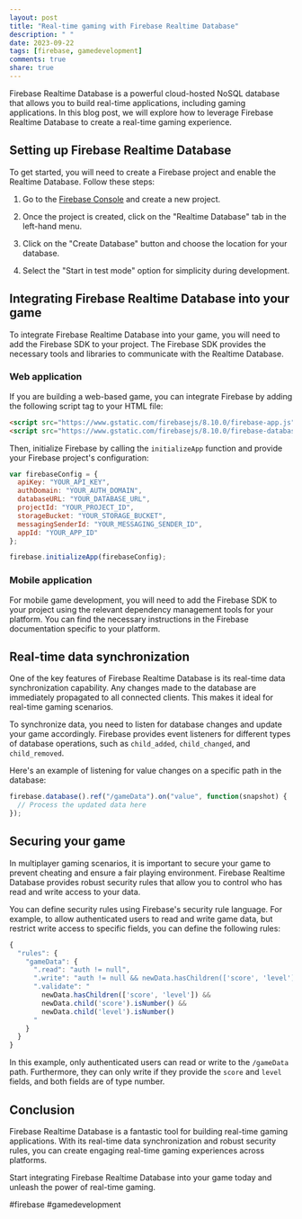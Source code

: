 ```yaml
---
layout: post
title: "Real-time gaming with Firebase Realtime Database"
description: " "
date: 2023-09-22
tags: [firebase, gamedevelopment]
comments: true
share: true
---
```


Firebase Realtime Database is a powerful cloud-hosted NoSQL database that allows you to build real-time applications, including gaming applications. In this blog post, we will explore how to leverage Firebase Realtime Database to create a real-time gaming experience.

## Setting up Firebase Realtime Database

To get started, you will need to create a Firebase project and enable the Realtime Database. Follow these steps:

1. Go to the [Firebase Console](https://console.firebase.google.com/) and create a new project.

2. Once the project is created, click on the "Realtime Database" tab in the left-hand menu.

3. Click on the "Create Database" button and choose the location for your database.

4. Select the "Start in test mode" option for simplicity during development.

## Integrating Firebase Realtime Database into your game

To integrate Firebase Realtime Database into your game, you will need to add the Firebase SDK to your project. The Firebase SDK provides the necessary tools and libraries to communicate with the Realtime Database.

### Web application

If you are building a web-based game, you can integrate Firebase by adding the following script tag to your HTML file:

```html
<script src="https://www.gstatic.com/firebasejs/8.10.0/firebase-app.js"></script>
<script src="https://www.gstatic.com/firebasejs/8.10.0/firebase-database.js"></script>
```

Then, initialize Firebase by calling the `initializeApp` function and provide your Firebase project's configuration:

```javascript
var firebaseConfig = {
  apiKey: "YOUR_API_KEY",
  authDomain: "YOUR_AUTH_DOMAIN",
  databaseURL: "YOUR_DATABASE_URL",
  projectId: "YOUR_PROJECT_ID",
  storageBucket: "YOUR_STORAGE_BUCKET",
  messagingSenderId: "YOUR_MESSAGING_SENDER_ID",
  appId: "YOUR_APP_ID"
};

firebase.initializeApp(firebaseConfig);
```

### Mobile application

For mobile game development, you will need to add the Firebase SDK to your project using the relevant dependency management tools for your platform. You can find the necessary instructions in the Firebase documentation specific to your platform.

## Real-time data synchronization

One of the key features of Firebase Realtime Database is its real-time data synchronization capability. Any changes made to the database are immediately propagated to all connected clients. This makes it ideal for real-time gaming scenarios.

To synchronize data, you need to listen for database changes and update your game accordingly. Firebase provides event listeners for different types of database operations, such as `child_added`, `child_changed`, and `child_removed`.

Here's an example of listening for value changes on a specific path in the database:

```javascript
firebase.database().ref("/gameData").on("value", function(snapshot) {
  // Process the updated data here
});
```

## Securing your game

In multiplayer gaming scenarios, it is important to secure your game to prevent cheating and ensure a fair playing environment. Firebase Realtime Database provides robust security rules that allow you to control who has read and write access to your data.

You can define security rules using Firebase's security rule language. For example, to allow authenticated users to read and write game data, but restrict write access to specific fields, you can define the following rules:

```javascript
{
  "rules": {
    "gameData": {
      ".read": "auth != null",
      ".write": "auth != null && newData.hasChildren(['score', 'level'])",
      ".validate": "
        newData.hasChildren(['score', 'level']) &&
        newData.child('score').isNumber() &&
        newData.child('level').isNumber()
      "
    }
  }
}
```

In this example, only authenticated users can read or write to the `/gameData` path. Furthermore, they can only write if they provide the `score` and `level` fields, and both fields are of type number.

## Conclusion

Firebase Realtime Database is a fantastic tool for building real-time gaming applications. With its real-time data synchronization and robust security rules, you can create engaging real-time gaming experiences across platforms.

Start integrating Firebase Realtime Database into your game today and unleash the power of real-time gaming.

#firebase #gamedevelopment